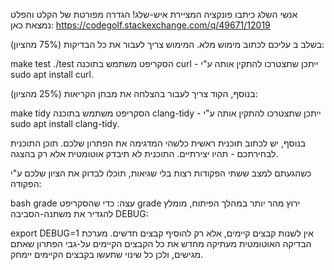 אנשי השלג
כיתבו פונקציה המציירת איש-שלג! הגדרה מפורטת של הקלט והפלט נמצאת כאן: https://codegolf.stackexchange.com/q/49671/12019

בשלב ב עליכם לכתוב מימוש מלא. המימוש צריך לעבור את כל הבדיקות (75% מהציון):

make test
./test
הסקריפט משתמש בתוכנה curl - ייתכן שתצטרכו להתקין אותה ע"י sudo apt install curl.

בנוסף, הקוד צריך לעבור בהצלחה את מבחן הקריאות (25% מהציון):

make tidy
הסקריפט משתמש בתוכנה clang-tidy - ייתכן שתצטרכו להתקין אותה ע"י sudo apt install clang-tidy.

בנוסף, יש לכתוב תוכנית ראשית כלשהי המדגימה את הפתרון שלכם. תוכן התוכנית לבחירתכם - תהיו יצירתיים. התוכנית לא תיבדק אוטומטית אלא רק בהצגה.

כשהגעתם למצב ששתי הפקודות רצות בלי שגיאות, תוכלו לבדוק את הציון שלכם ע"י הפקודה:

bash grade
עצה: כדי שהסקריפט grade ירוץ מהר יותר במהלך הפיתוח, מומלץ להגדיר את משתנה-הסביבה DEBUG:

export DEBUG=1
אין לשנות קבצים קיימים, אלא רק להוסיף קבצים חדשים. מערכת הבדיקה האוטומטית מעתיקה מחדש את כל הקבצים הקיימים על-גבי הפתרון שאתם מגישים, ולכן כל שינוי שתעשו בקבצים הקיימים יימחק.
